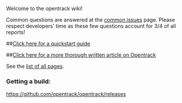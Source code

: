 Welcome to the opentrack wiki!

Common questions are answered at the [common
issues](https://github.com/opentrack/opentrack/wiki/common-issues) page.
Please respect developers' time as these few questions account for 3/4
of all reports!

##[Click here for a quickstart guide](https://github.com/opentrack/opentrack/wiki/Quick-Start-Guide-(WIP))

##[Click here for a more thorough written article on Opentrack](https://forum.il2sturmovik.com/topic/34403-a-complete-guide-to-set-up-head-tracking-opentrack/?tab=comments#comment-580169)

See the [list of all pages](https://github.com/opentrack/opentrack/wiki/_pages).


### **Getting a build:**

https://github.com/opentrack/opentrack/releases